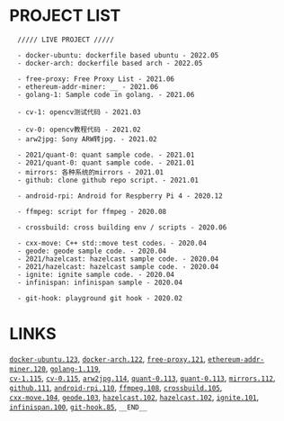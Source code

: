 
# PROJECT LIST
```
  ///// LIVE PROJECT /////

  - docker-ubuntu: dockerfile based ubuntu - 2022.05
  - docker-arch: dockerfile based arch - 2022.05

  - free-proxy: Free Proxy List - 2021.06
  - ethereum-addr-miner: __ - 2021.06
  - golang-1: Sample code in golang. - 2021.06

  - cv-1: opencv测试代码 - 2021.03

  - cv-0: opencv教程代码 - 2021.02
  - arw2jpg: Sony ARW转jpg. - 2021.02

  - 2021/quant-0: quant sample code. - 2021.01
  - 2021/quant-0: quant sample code. - 2021.01
  - mirrors: 各种系统的mirrors - 2021.01
  - github: clone github repo script. - 2021.01

  - android-rpi: Android for Respberry Pi 4 - 2020.12

  - ffmpeg: script for ffmpeg - 2020.08

  - crossbuild: cross building env / scripts - 2020.06

  - cxx-move: C++ std::move test codes. - 2020.04
  - geode: geode sample code. - 2020.04
  - 2021/hazelcast: hazelcast sample code. - 2020.04
  - 2021/hazelcast: hazelcast sample code. - 2020.04
  - ignite: ignite sample code. - 2020.04
  - infinispan: infinispan sample - 2020.04

  - git-hook: playground git hook - 2020.02
```

# LINKS
[`docker-ubuntu.123`](http://github.com/is/playgrounds/tree/master/docker-ubuntu), 
[`docker-arch.122`](http://github.com/is/playgrounds/tree/master/docker-arch), 
[`free-proxy.121`](http://github.com/is/playgrounds/tree/master/free-proxy), 
[`ethereum-addr-miner.120`](http://github.com/is/playgrounds/tree/master/ethereum-addr-miner), 
[`golang-1.119`](http://github.com/is/playgrounds/tree/master/golang-1),   
[`cv-1.115`](http://github.com/is/playgrounds/tree/master/cv-1), 
[`cv-0.115`](http://github.com/is/playgrounds/tree/master/cv-0), 
[`arw2jpg.114`](http://github.com/is/playgrounds/tree/master/arw2jpg), 
[`quant-0.113`](http://github.com/is/playgrounds/tree/master/2021/quant-0), 
[`quant-0.113`](http://github.com/is/playgrounds/tree/master/2021/quant-0), 
[`mirrors.112`](http://github.com/is/playgrounds/tree/master/mirrors), 
[`github.111`](http://github.com/is/playgrounds/tree/master/github), 
[`android-rpi.110`](http://github.com/is/playgrounds/tree/master/android-rpi), 
[`ffmpeg.108`](http://github.com/is/playgrounds/tree/master/ffmpeg), 
[`crossbuild.105`](http://github.com/is/playgrounds/tree/master/crossbuild),   
[`cxx-move.104`](http://github.com/is/playgrounds/tree/master/cxx-move), 
[`geode.103`](http://github.com/is/playgrounds/tree/master/geode), 
[`hazelcast.102`](http://github.com/is/playgrounds/tree/master/2021/hazelcast), 
[`hazelcast.102`](http://github.com/is/playgrounds/tree/master/2021/hazelcast), 
[`ignite.101`](http://github.com/is/playgrounds/tree/master/ignite), 
[`infinispan.100`](http://github.com/is/playgrounds/tree/master/infinispan), 
[`git-hook.85`](http://github.com/is/playgrounds/tree/master/git-hook), 
`__END__`

